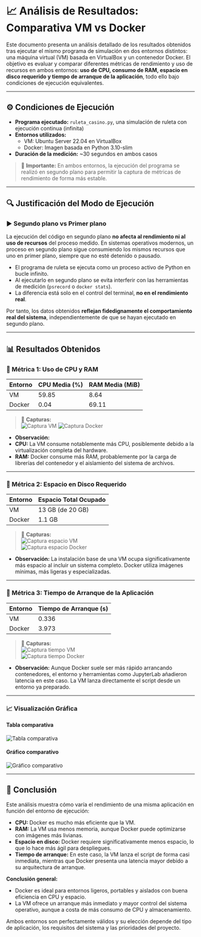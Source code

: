 # 📈 Análisis de Resultados: Comparativa VM vs Docker

Este documento presenta un análisis detallado de los resultados obtenidos tras ejecutar el mismo programa de simulación en dos entornos distintos: una máquina virtual (VM) basada en VirtualBox y un contenedor Docker. El objetivo es evaluar y comparar diferentes métricas de rendimiento y uso de recursos en ambos entornos: **uso de CPU, consumo de RAM, espacio en disco requerido y tiempo de arranque de la aplicación**, todo ello bajo condiciones de ejecución equivalentes.

---

## ⚙️ Condiciones de Ejecución

- **Programa ejecutado:** `ruleta_casino.py`, una simulación de ruleta con ejecución continua (infinita)  
- **Entornos utilizados:**
  - VM: Ubuntu Server 22.04 en VirtualBox
  - Docker: Imagen basada en Python 3.10-slim
- **Duración de la medición:** ~30 segundos en ambos casos

> 🧠 **Importante:** En ambos entornos, la ejecución del programa se realizó en segundo plano para permitir la captura de métricas de rendimiento de forma más estable.

---

## 🔍 Justificación del Modo de Ejecución

### ▶️ Segundo plano vs Primer plano

La ejecución del código en segundo plano **no afecta al rendimiento ni al uso de recursos** del proceso medido. En sistemas operativos modernos, un proceso en segundo plano sigue consumiendo los mismos recursos que uno en primer plano, siempre que no esté detenido o pausado.

- El programa de ruleta se ejecuta como un proceso activo de Python en bucle infinito.
- Al ejecutarlo en segundo plano se evita interferir con las herramientas de medición (`psrecord` o `docker stats`).
- La diferencia está solo en el control del terminal, **no en el rendimiento real**.

Por tanto, los datos obtenidos **reflejan fidedignamente el comportamiento real del sistema**, independientemente de que se hayan ejecutado en segundo plano.

---

## 📊 Resultados Obtenidos

### 🔹 Métrica 1: Uso de CPU y RAM

| Entorno | CPU Media (%) | RAM Media (MiB) |
|---------|----------------|-----------------|
| VM      | 59.85          | 8.64            |
| Docker  | 0.04           | 69.11           |

> 📸 **Capturas:**  
![Captura VM](capturaConsumoVM.png)
![Captura Docker](capturaConsumoDocker.png)

- **Observación:**
- **CPU:** La VM consume notablemente más CPU, posiblemente debido a la virtualización completa del hardware.
- **RAM:** Docker consume más RAM, probablemente por la carga de librerías del contenedor y el aislamiento del sistema de archivos.

---

### 🔹 Métrica 2: Espacio en Disco Requerido

| Entorno | Espacio Total Ocupado |
|---------|------------------------|
| VM      | 13 GB (de 20 GB)       |
| Docker  | 1.1 GB                 |

> 📸 **Capturas:**  
> ![Captura espacio VM](capturaEspacioOcupadoVM.png)  
> ![Captura espacio Docker](capturaEspacioOcupadoDocker.png)

- **Observación:** La instalación base de una VM ocupa significativamente más espacio al incluir un sistema completo. Docker utiliza imágenes mínimas, más ligeras y especializadas.

---

### 🔹 Métrica 3: Tiempo de Arranque de la Aplicación

| Entorno | Tiempo de Arranque (s) |
|---------|-------------------------|
| VM      | 0.336                   |
| Docker  | 3.973                   |

> 📸 **Capturas:**  
> ![Captura tiempo VM](capturaTiempoEjecuciónVM.png)  
> ![Captura tiempo Docker](capturaTiempoEjecuciónDocker.png)

- **Observación:** Aunque Docker suele ser más rápido arrancando contenedores, el entorno y herramientas como JupyterLab añadieron latencia en este caso. La VM lanza directamente el script desde un entorno ya preparado.

---

### 📈 Visualización Gráfica

#### Tabla comparativa
![Tabla comparativa](tabla_comparativa_final.png)

#### Gráfico comparativo
![Gráfico comparativo](grafico_comparativo_final.png)

---

## 🔎 Conclusión

Este análisis muestra cómo varía el rendimiento de una misma aplicación en función del entorno de ejecución:

- **CPU:** Docker es mucho más eficiente que la VM.
- **RAM:** La VM usa menos memoria, aunque Docker puede optimizarse con imágenes más livianas.
- **Espacio en disco:** Docker requiere significativamente menos espacio, lo que lo hace más ágil para despliegues.
- **Tiempo de arranque:** En este caso, la VM lanza el script de forma casi inmediata, mientras que Docker presenta una latencia mayor debido a su arquitectura de arranque.

**Conclusión general:**  
- Docker es ideal para entornos ligeros, portables y aislados con buena eficiencia en CPU y espacio.  
- La VM ofrece un arranque más inmediato y mayor control del sistema operativo, aunque a costa de más consumo de CPU y almacenamiento.

Ambos entornos son perfectamente válidos y su elección depende del tipo de aplicación, los requisitos del sistema y las prioridades del proyecto.